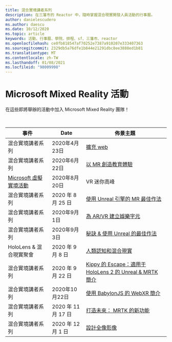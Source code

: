 ```yaml
---
title: 混合實境講者系列
description: 在三藩市的 Reactor 中，隨時掌握混合現實開發人員活動的行事曆。
author: danielescudero
ms.author: daescu
ms.date: 10/12/2020
ms.topic: article
keywords: 活動、行事曆、學院、排程、sf、三藩市、reactor
ms.openlocfilehash: ce0fb818547af70252e7387a910207e333407363
ms.sourcegitcommit: 2329db5a76dfe1b844e21291dbc8ee3888ed1b81
ms.translationtype: MT
ms.contentlocale: zh-TW
ms.lasthandoff: 01/08/2021
ms.locfileid: "98009998"
---
```

# <a name="microsoft-mixed-reality-events"></a>Microsoft Mixed Reality 活動

在這些即將舉辦的活動中加入 Microsoft Mixed Reality 團隊！

<br>

|事件|Date|佈景主題|
|-------------|-------------|-----|
| 混合實境講者系列|2020年4月23日|[擴充 web](https://channel9.msdn.com/Shows/Docs-Mixed-Reality/Augmenting-WebXR-Standards)|
| 混合實境講者系列|2020年6月22日|[以 MR 創造教育體驗](https://channel9.msdn.com/Shows/Docs-Mixed-Reality/Educational-Experiences-in-MR)|
| [Microsoft 虛擬實境活動](https://www.meetup.com/hololens-mr/events/272364822/)|2020年8月20日|VR 迷你高峰|
| 混合實境講者系列|2020 年 8 月 25 日|[使用 Unreal 引擎的 MR 最佳作法](https://channel9.msdn.com/Shows/Docs-Mixed-Reality/Tips-and-Best-Practices-for-using-UE4-in-MR)|
| 混合實境講者系列|2020年9月1日|[為 AR/VR 建立娛樂字元](https://channel9.msdn.com/Shows/Docs-Mixed-Reality/Creating-Entertaining-Characters-for-Mixed-Reality)|
| 混合實境講者系列|2020年9月3日|[秘訣 & 使用 Unreal 的最佳作法](https://channel9.msdn.com/Shows/Docs-Mixed-Reality/Tips-and-Best-Practices-for-using-UE4-in-MR)|
| HoloLens & 混合現實聚會|2020 年 9 月 8 日|[人類認知和混合現實](https://channel9.msdn.com/Shows/Docs-Mixed-Reality/Human-Perception-and-Mixed-Reality)|
| 混合實境講者系列|2020 年 9 月 22 日|[Kippy 的 Escape：適用于 HoloLens 2 的 Unreal & MRTK 簡介]()|
| 混合實境講者系列|2020年10月22日|[使用 BabylonJS 的 WebXR 簡介](https://channel9.msdn.com/Shows/Docs-Mixed-Reality/Adding-Augmented-Reality-to-your-Typescript-Project)|
| 混合實境講者系列|2020 年 11 月 17 日|[打造未來： MRTK 的新功能](https://channel9.msdn.com/Shows/Docs-Mixed-Reality/Building-the-Future-Whats-New-in-the-Mixed-Reality-Toolkit)|
| 混合實境講者系列|2020 年 12 月 1 日|[設計全像影像]()|